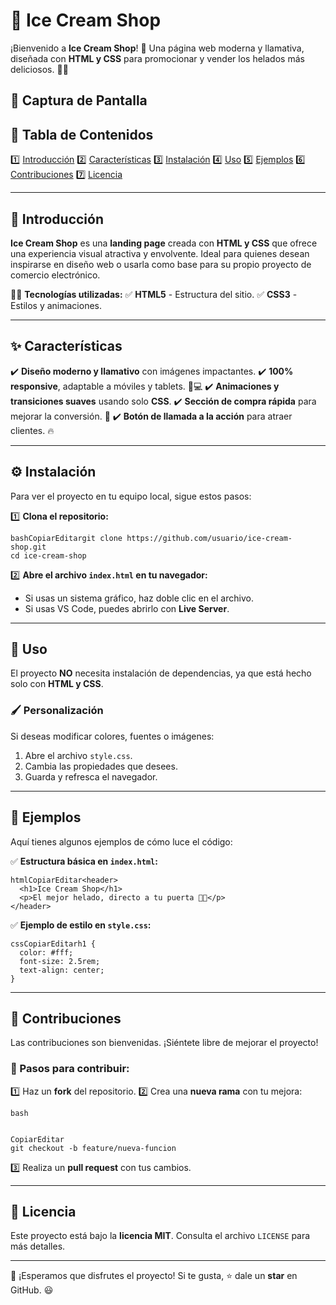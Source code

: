 # 🍦 Ice Cream Shop

¡Bienvenido a **Ice Cream Shop**! 🎉 Una página web moderna y llamativa, diseñada con **HTML y CSS** para promocionar y vender los helados más deliciosos. 🍨✨

## 📸 Captura de Pantalla





## 📜 Tabla de Contenidos

1️⃣ [Introducción](#introducción)
2️⃣ [Características](#características)
3️⃣ [Instalación](#instalación)
4️⃣ [Uso](#uso)
5️⃣ [Ejemplos](#ejemplos)
6️⃣ [Contribuciones](#contribuciones)
7️⃣ [Licencia](#licencia)

------

## 🏁 Introducción

**Ice Cream Shop** es una **landing page** creada con **HTML y CSS** que ofrece una experiencia visual atractiva y envolvente. Ideal para quienes desean inspirarse en diseño web o usarla como base para su propio proyecto de comercio electrónico.

👨‍💻 **Tecnologías utilizadas:**
✅ **HTML5** - Estructura del sitio.
✅ **CSS3** - Estilos y animaciones.

------

## ✨ Características

✔️ **Diseño moderno y llamativo** con imágenes impactantes.
✔️ **100% responsive**, adaptable a móviles y tablets. 📱💻
✔️ **Animaciones y transiciones suaves** usando solo **CSS**.
✔️ **Sección de compra rápida** para mejorar la conversión. 🛒
✔️ **Botón de llamada a la acción** para atraer clientes. 🔥

------

## ⚙️ Instalación

Para ver el proyecto en tu equipo local, sigue estos pasos:

1️⃣ **Clona el repositorio:**

```
bashCopiarEditargit clone https://github.com/usuario/ice-cream-shop.git
cd ice-cream-shop
```

2️⃣ **Abre el archivo `index.html` en tu navegador:**

- Si usas un sistema gráfico, haz doble clic en el archivo.
- Si usas VS Code, puedes abrirlo con **Live Server**.

------

## 🚀 Uso

El proyecto **NO** necesita instalación de dependencias, ya que está hecho solo con **HTML y CSS**.

### 🖌 Personalización

Si deseas modificar colores, fuentes o imágenes:

1. Abre el archivo `style.css`.
2. Cambia las propiedades que desees.
3. Guarda y refresca el navegador.

------

## 📝 Ejemplos

Aquí tienes algunos ejemplos de cómo luce el código:

✅ **Estructura básica en `index.html`:**

```
htmlCopiarEditar<header>
  <h1>Ice Cream Shop</h1>
  <p>El mejor helado, directo a tu puerta 🍦🚀</p>
</header>
```

✅ **Ejemplo de estilo en `style.css`:**

```
cssCopiarEditarh1 {
  color: #fff;
  font-size: 2.5rem;
  text-align: center;
}
```

------

## 🤝 Contribuciones

Las contribuciones son bienvenidas. ¡Siéntete libre de mejorar el proyecto!

### 📌 Pasos para contribuir:

1️⃣ Haz un **fork** del repositorio.
2️⃣ Crea una **nueva rama** con tu mejora:

```
bash


CopiarEditar
git checkout -b feature/nueva-funcion
```

3️⃣ Realiza un **pull request** con tus cambios.

------

## 📄 Licencia

Este proyecto está bajo la **licencia MIT**. Consulta el archivo `LICENSE` para más detalles.

------

🚀 ¡Esperamos que disfrutes el proyecto! Si te gusta, ⭐ dale un **star** en GitHub. 😃